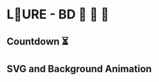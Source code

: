 # L:yellow_heart:URE - BD :birthday: :tada: :confetti_ball:

## Countdown :hourglass_flowing_sand:

## SVG and Background Animation
